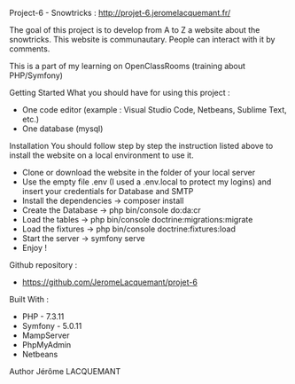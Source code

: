 Project-6 - Snowtricks : http://projet-6.jeromelacquemant.fr/

The goal of this project is to develop from A to Z a website about the snowtricks. This website is communautary. People can interact with it by comments. 

This is a part of my learning on OpenClassRooms (training about PHP/Symfony)

Getting Started
What you should have for using this project :
- One code editor (example : Visual Studio Code, Netbeans, Sublime Text, etc.)
- One database (mysql)

Installation
You should follow step by step the instruction listed above to install the website on a local environment to use it.

- Clone or download the website in the folder of your local server
- Use the empty file .env (I used a .env.local to protect my logins) and insert your credentials for Database and SMTP
- Install the dependencies -> composer install
- Create the Database -> php bin/console do:da:cr
- Load the tables -> php bin/console doctrine:migrations:migrate
- Load the fixtures -> php bin/console doctrine:fixtures:load
- Start the server -> symfony serve
- Enjoy !


Github repository :
- https://github.com/JeromeLacquemant/projet-6


Built With : 
- PHP - 7.3.11
- Symfony - 5.0.11
- MampServer 
- PhpMyAdmin 
- Netbeans


Author Jérôme LACQUEMANT

